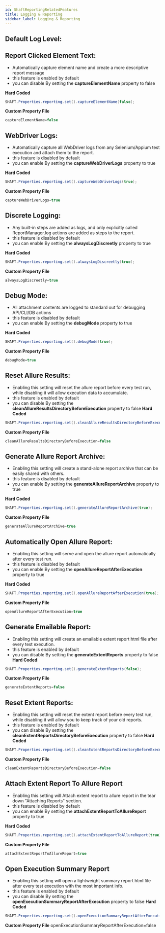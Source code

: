 ```yaml
---
id: ShaftReportingRelatedFeatures
title: Logging & Reporting
sidebar_label: Logging & Reporting
---
```

## Default Log Level:

## Report Clicked Element Text:
- Automatically capture element name and create a more descriptive report message
- this feature is enabled by default
- you can disable By setting the **captureElementName** property to false

**Hard Coded**
```java
SHAFT.Properties.reporting.set().captureElementName(false);
```
**Custom Property File**
```java
captureElementName=false
```


## WebDriver Logs:
- Automatically capture all WebDriver logs from any Selenium/Appium test execution and attach them to the report.
- this feature is disabled by default
- you can enable By setting the **captureWebDriverLogs** property to true

**Hard Coded**
```java
SHAFT.Properties.reporting.set().captureWebDriverLogs(true);
```
**Custom Property File**
```java
captureWebDriverLogs=true
```

## Discrete Logging:
- Any built-in steps are added as logs, and only explicitly called ReportManager.log actions are added as steps to the report.
- this feature is disabled by default
- you can enable By setting the **alwaysLogDiscreetly** property to true

**Hard Coded**
```java
SHAFT.Properties.reporting.set().alwaysLogDiscreetly(true);
```
**Custom Property File**
```java
alwaysLogDiscreetly=true
```

## Debug Mode:
- All attachment contents are logged to standard out for debugging API/CLI/DB actions
- this feature is disabled by default
- you can enable By setting the **debugMode** property to true

**Hard Coded**
```java
SHAFT.Properties.reporting.set().debugMode(true);
```
**Custom Property File**
```java
debugMode=true
```
 

## Reset Allure Results:
- Enabling this setting will reset the allure report before every test run, while disabling it will allow execution data to accumulate.
- this feature is enabled by default
- you can disable By setting the **cleanAllureResultsDirectoryBeforeExecution** property to false
**Hard Coded**
```java
SHAFT.Properties.reporting.set().cleanAllureResultsDirectoryBeforeExecution(false);
```
**Custom Property File**
```java
cleanAllureResultsDirectoryBeforeExecution=false
```

## Generate Allure Report Archive:
- Enabling this setting will create a stand-alone report archive that can be easily shared with others.
- this feature is disabled by default
- you can enable By setting the **generateAllureReportArchive** property to true

**Hard Coded**
```java
SHAFT.Properties.reporting.set().generateAllureReportArchive(true);
```
**Custom Property File**
```java
generateAllureReportArchive=true
```

## Automatically Open Allure Report:
- Enabling this setting will serve and open the allure report automatically after every test run.
- this feature is disabled by default
- you can enable By setting the **openAllureReportAfterExecution** property to true

**Hard Coded**
```java
SHAFT.Properties.reporting.set().openAllureReportAfterExecution(true);
```
**Custom Property File**
```java
openAllureReportAfterExecution=true
```

## Generate Emailable Report:
- Enabling this setting will create an emailable extent report html file after every test execution.
- this feature is enabled by default
- you can disable By setting the **generateExtentReports** property to false
**Hard Coded**
```java
SHAFT.Properties.reporting.set().generateExtentReports(false);
```
**Custom Property File**
```java
generateExtentReports=false
```

## Reset Extent Reports:
- Enabling this setting will reset the extent report before every test run, while disabling it will allow you to keep track of your old reports.
- this feature is enabled by default
- you can disable By setting the **cleanExtentReportsDirectoryBeforeExecution** property to false
**Hard Coded**
```java
SHAFT.Properties.reporting.set().cleanExtentReportsDirectoryBeforeExecution(false);
```
**Custom Property File**
```java
cleanExtentReportsDirectoryBeforeExecution=false
```
## Attach Extent Report To Allure Report
- Enabling this setting will Attach extent report to allure report in the tear down "Attaching Reports" section.
- this feature is disabled by default
- you can enable By setting the **attachExtentReportToAllureReport** property to true

**Hard Coded**
```java
SHAFT.Properties.reporting.set().attachExtentReportToAllureReport(true);
```
**Custom Property File**
```java
attachExtentReportToAllureReport=true
```

## Open Execution Summary Report
- Enabling this setting will open a lightweight summary report html file after every test execution with the most important info.
- this feature is enabled by default
- you can disable By setting the **openExecutionSummaryReportAfterExecution** property to false
**Hard Coded**
```java
SHAFT.Properties.reporting.set().openExecutionSummaryReportAfterExecution(false);
```
**Custom Property File**
openExecutionSummaryReportAfterExecution=false
```


